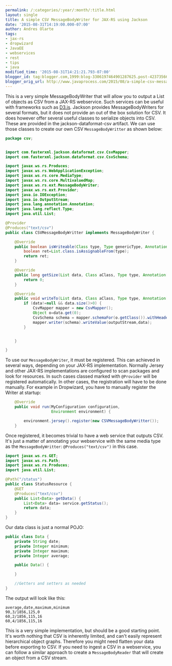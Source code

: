 ```yaml
---
permalink: /:categories/:year/:month/:title.html
layout: single
title: A simple CSV MessageBodyWriter for JAX-RS using Jackson
date: '2015-08-31T14:19:00.000-07:00'
author: Andres Olarte
tags:
- jax-rs
- dropwizard
- JavaEE
- webservices
- rest
- tips
- java
modified_time: '2015-08-31T14:21:21.793-07:00'
blogger_id: tag:blogger.com,1999:blog-3306197464901287625.post-4237356648039431869
blogger_orig_url: http://www.javaprocess.com/2015/08/a-simple-csv-messagebodywriter-for-jax.html
---
```

This is a very simple MessageBodyWriter that will allow you to output a List of objects as CSV from a JAX-RS webservice. Such services can be useful with frameworks such as [D3.js](http://d3js.org/). Jackson provides MessageBodyWriters for several formats, but it does not provide an out of the box solution for CSV. It does however offer several useful  classes to serialize objects into CSV. These are provided in the jackson-dataformat-csv artifact.
We can use those classes to create our own CSV `MessageBodyWritter` as shown below:

```java
package csv;


import com.fasterxml.jackson.dataformat.csv.CsvMapper;
import com.fasterxml.jackson.dataformat.csv.CsvSchema;

import javax.ws.rs.Produces;
import javax.ws.rs.WebApplicationException;
import javax.ws.rs.core.MediaType;
import javax.ws.rs.core.MultivaluedMap;
import javax.ws.rs.ext.MessageBodyWriter;
import javax.ws.rs.ext.Provider;
import java.io.IOException;
import java.io.OutputStream;
import java.lang.annotation.Annotation;
import java.lang.reflect.Type;
import java.util.List;

@Provider
@Produces("text/csv")
public class CSVMessageBodyWritter implements MessageBodyWriter {

    @Override
    public boolean isWriteable(Class type, Type genericType, Annotation[] annotations, MediaType mediaType) {
        boolean ret=List.class.isAssignableFrom(type);
        return ret;
    }

    @Override
    public long getSize(List data, Class aClass, Type type, Annotation[] annotations, MediaType mediaType) {
        return 0;
    }

    @Override
    public void writeTo(List data, Class aClass, Type type, Annotation[] annotations, MediaType mediaType, MultivaluedMap multivaluedMap, OutputStream outputStream) throws IOException, WebApplicationException {
        if (data!=null && data.size()>0) {
            CsvMapper mapper = new CsvMapper();
            Object o=data.get(0);
            CsvSchema schema = mapper.schemaFor(o.getClass()).withHeader();
            mapper.writer(schema).writeValue(outputStream,data);
        }


    }

}
```

To use our `MessageBodyWriter`, it must be registered. This can achieved in several ways, depending on your JAX-RS implementation. Normally Jersey and other JAX-RS implementations are configured to scan packages and look for resources. In such cases classed marked with `@Provider` will be registered automatically. In other cases, the registration will have to be done manually. For example in Dropwizard, you have to manually register the Writer at startup:

```java
    @Override
    public void run(MyConfiguration configuration,
                    Environment environment) {

        environment.jersey().register(new CSVMessageBodyWritter());
    }
```

Once registered, it becomes trivial to have a web service that outputs CSV. It's just a matter of annotating your webservice with the same media type as the `MessageBodyWritter`: `@Produces("text/csv")` in this case.


```java
import javax.ws.rs.GET;
import javax.ws.rs.Path;
import javax.ws.rs.Produces;
import java.util.List;

@Path("/status")
public class StatusResource {
    @GET
    @Produces("text/csv")
    public List<Data> getData() {
        List<Data> data= service.getStatus();
        return data;
    }
}
```

Our data class is just a normal POJO:

```java 
public class Data {
    private String date;
    private Integer minimum;
    private Integer maximum;
    private Integer average;

    public Data() {

    }

    //Getters and setters as needed
}
```

The output will look like this:

```
average,date,maximum,minimum
90,3/1856,125,0
60,2/1856,115,16
60,4/1856,115,16
```
        
This is a very simple implementation, but should be a good starting point. It's worth nothing that CSV is inherently limited, and can't easily represent hierarchical object graphs. Therefore you might need flatten your data before exporting to CSV. If you need to ingest a CSV in a webservice, you can follow a similar approach to create a `MessageBodyReader` that will create an object from a CSV stream.